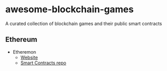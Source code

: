 # awesome-blockchain-games
A curated collection of blockchain games and their public smart contracts

## Ethereum

- Etheremon 
  - [Website](https://www.etheremon.com) 
  - [Smart Contracts repo](https://github.com/Etheremon/smartcontract)

